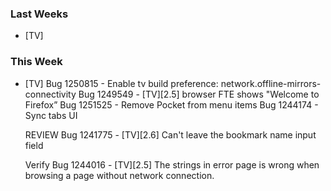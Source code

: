 
### Last Weeks ###

* [TV]

### This Week ###

* [TV]
    Bug 1250815 - Enable tv build preference: network.offline-mirrors-connectivity
    Bug 1249549 - [TV][2.5] browser FTE shows "Welcome to Firefox”
    Bug 1251525 - Remove Pocket from menu items
    Bug 1244174 - Sync tabs UI

    REVIEW
      Bug 1241775 - [TV][2.6] Can't leave the bookmark name input field

    Verify
      Bug 1244016 - [TV][2.5] The strings in error page is wrong when browsing a page without network connection.

